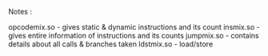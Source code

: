 Notes :

opcodemix.so - gives static & dynamic instructions and its count
insmix.so - gives entire information of instructions and its counts
jumpmix.so - contains details about all calls & branches taken
ldstmix.so - load/store